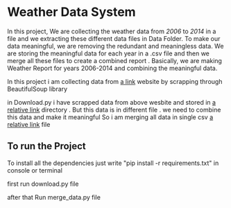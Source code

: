 # Weather Data System

In this project, We are collecting the weather data from *2006* to *2014* in a file and we extracting these different data files in Data Folder. To make our data meaningful, we are removing the redundant and meaningless data. We are storing the meaningful data for each year in a .csv file and then we merge all these files to create a combined report . Basically, we are making Weather Report for years 2006-2014 and combining the meaningful data.



In this project i am collecting data from [a link](http://www.submm.caltech.edu/submm.org/site/weather/) website by scrapping through BeautifulSoup library 

in Download.py i have scrapped data from above wesbite and stored in [a relative link](data/) directory . But this data is in different file . we need to combine this data and make it meaningful So i am merging all data in single csv [a relative link](ccat_site_weather_data_2006_to_2014.csv) file 


## To run the Project

To install all the dependencies just write "pip install -r requirements.txt" in console or terminal


first run download.py file 

after that Run merge_data.py file 






